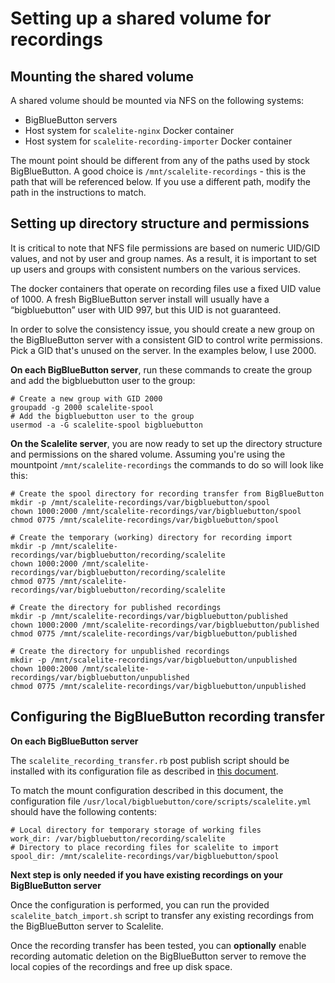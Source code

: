 # Setting up a shared volume for recordings
## Mounting the shared volume
A shared volume should be mounted via NFS on the following systems:

- BigBlueButton servers
- Host system for `scalelite-nginx` Docker container
- Host system for `scalelite-recording-importer` Docker container

The mount point should be different from any of the paths used by stock BigBlueButton. A good choice is `/mnt/scalelite-recordings` - this is the path that will be referenced below. If you use a different path, modify the path in the instructions to match.

## Setting up directory structure and permissions
It is critical to note that NFS file permissions are based on numeric UID/GID values, and not by user and group names. As a result, it is important to set up users and groups with consistent numbers on the various services.

The docker containers that operate on recording files use a fixed UID value of 1000.
A fresh BigBlueButton server install will usually have a “bigbluebutton” user with UID 997, but this UID is not guaranteed.

In order to solve the consistency issue, you should create a new group on the BigBlueButton server with a consistent GID to control write permissions. Pick a GID that's unused on the server. In the examples below, I use 2000.

**On each BigBlueButton server**, run these commands to create the group and add the bigbluebutton user to the group:

```
# Create a new group with GID 2000
groupadd -g 2000 scalelite-spool
# Add the bigbluebutton user to the group
usermod -a -G scalelite-spool bigbluebutton
```

**On the Scalelite server**, you are now ready to set up the directory structure and permissions on the shared volume. Assuming you're using the mountpoint `/mnt/scalelite-recordings` the commands to do so will look like this:

```
# Create the spool directory for recording transfer from BigBlueButton
mkdir -p /mnt/scalelite-recordings/var/bigbluebutton/spool
chown 1000:2000 /mnt/scalelite-recordings/var/bigbluebutton/spool
chmod 0775 /mnt/scalelite-recordings/var/bigbluebutton/spool

# Create the temporary (working) directory for recording import
mkdir -p /mnt/scalelite-recordings/var/bigbluebutton/recording/scalelite
chown 1000:2000 /mnt/scalelite-recordings/var/bigbluebutton/recording/scalelite
chmod 0775 /mnt/scalelite-recordings/var/bigbluebutton/recording/scalelite

# Create the directory for published recordings
mkdir -p /mnt/scalelite-recordings/var/bigbluebutton/published
chown 1000:2000 /mnt/scalelite-recordings/var/bigbluebutton/published
chmod 0775 /mnt/scalelite-recordings/var/bigbluebutton/published

# Create the directory for unpublished recordings
mkdir -p /mnt/scalelite-recordings/var/bigbluebutton/unpublished
chown 1000:2000 /mnt/scalelite-recordings/var/bigbluebutton/unpublished
chmod 0775 /mnt/scalelite-recordings/var/bigbluebutton/unpublished
```

## Configuring the BigBlueButton recording transfer
**On each BigBlueButton server**

The `scalelite_recording_transfer.rb` post publish script should be installed with its configuration file as described in [this document](bigbluebutton/README.md).

To match the mount configuration described in this document, the configuration file `/usr/local/bigbluebutton/core/scripts/scalelite.yml` should have the following contents:

```
# Local directory for temporary storage of working files
work_dir: /var/bigbluebutton/recording/scalelite
# Directory to place recording files for scalelite to import
spool_dir: /mnt/scalelite-recordings/var/bigbluebutton/spool
```

**Next step is only needed if you have existing recordings on your BigBlueButton server**

Once the configuration is performed, you can run the provided `scalelite_batch_import.sh` script to transfer any existing recordings from the BigBlueButton server to Scalelite.

Once the recording transfer has been tested, you can **optionally** enable recording automatic deletion on the BigBlueButton server to remove the local copies of the recordings and free up disk space. 
